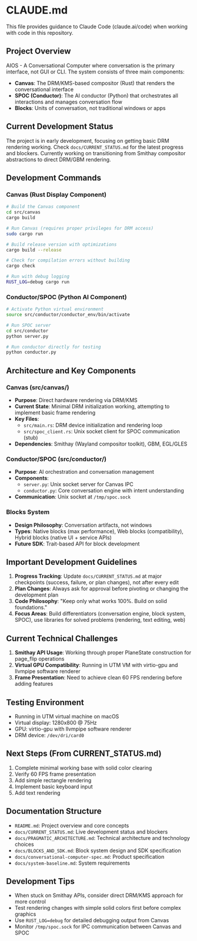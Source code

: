 # CLAUDE.md

This file provides guidance to Claude Code (claude.ai/code) when working with code in this repository.

## Project Overview

AIOS - A Conversational Computer where conversation is the primary interface, not GUI or CLI. The system consists of three main components:
- **Canvas**: The DRM/KMS-based compositor (Rust) that renders the conversational interface
- **SPOC (Conductor)**: The AI conductor (Python) that orchestrates all interactions and manages conversation flow
- **Blocks**: Units of conversation, not traditional windows or apps

## Current Development Status

The project is in early development, focusing on getting basic DRM rendering working. Check `docs/CURRENT_STATUS.md` for the latest progress and blockers. Currently working on transitioning from Smithay compositor abstractions to direct DRM/GBM rendering.

## Development Commands

### Canvas (Rust Display Component)
```bash
# Build the Canvas component
cd src/canvas
cargo build

# Run Canvas (requires proper privileges for DRM access)
sudo cargo run

# Build release version with optimizations
cargo build --release

# Check for compilation errors without building
cargo check

# Run with debug logging
RUST_LOG=debug cargo run
```

### Conductor/SPOC (Python AI Component)
```bash
# Activate Python virtual environment
source src/conductor/conductor_env/bin/activate

# Run SPOC server
cd src/conductor
python server.py

# Run conductor directly for testing
python conductor.py
```

## Architecture and Key Components

### Canvas (src/canvas/)
- **Purpose**: Direct hardware rendering via DRM/KMS
- **Current State**: Minimal DRM initialization working, attempting to implement basic frame rendering
- **Key Files**:
  - `src/main.rs`: DRM device initialization and rendering loop
  - `src/spoc_client.rs`: Unix socket client for SPOC communication (stub)
- **Dependencies**: Smithay (Wayland compositor toolkit), GBM, EGL/GLES

### Conductor/SPOC (src/conductor/)
- **Purpose**: AI orchestration and conversation management
- **Components**:
  - `server.py`: Unix socket server for Canvas IPC
  - `conductor.py`: Core conversation engine with intent understanding
- **Communication**: Unix socket at `/tmp/spoc.sock`

### Blocks System
- **Design Philosophy**: Conversation artifacts, not windows
- **Types**: Native blocks (max performance), Web blocks (compatibility), Hybrid blocks (native UI + service APIs)
- **Future SDK**: Trait-based API for block development

## Important Development Guidelines

1. **Progress Tracking**: Update `docs/CURRENT_STATUS.md` at major checkpoints (success, failure, or plan changes), not after every edit
2. **Plan Changes**: Always ask for approval before pivoting or changing the development plan
3. **Code Philosophy**: "Keep only what works 100%. Build on solid foundations."
4. **Focus Areas**: Build differentiators (conversation engine, block system, SPOC), use libraries for solved problems (rendering, text editing, web)

## Current Technical Challenges

1. **Smithay API Usage**: Working through proper PlaneState construction for page_flip operations
2. **Virtual GPU Compatibility**: Running in UTM VM with virtio-gpu and llvmpipe software renderer
3. **Frame Presentation**: Need to achieve clean 60 FPS rendering before adding features

## Testing Environment

- Running in UTM virtual machine on macOS
- Virtual display: 1280x800 @ 75Hz
- GPU: virtio-gpu with llvmpipe software renderer
- DRM device: `/dev/dri/card0`

## Next Steps (From CURRENT_STATUS.md)

1. Complete minimal working base with solid color clearing
2. Verify 60 FPS frame presentation
3. Add simple rectangle rendering
4. Implement basic keyboard input
5. Add text rendering

## Documentation Structure

- `README.md`: Project overview and core concepts
- `docs/CURRENT_STATUS.md`: Live development status and blockers
- `docs/PRAGMATIC_ARCHITECTURE.md`: Technical architecture and technology choices
- `docs/BLOCKS_AND_SDK.md`: Block system design and SDK specification
- `docs/conversational-computer-spec.md`: Product specification
- `docs/system-baseline.md`: System requirements

## Development Tips

- When stuck on Smithay APIs, consider direct DRM/KMS approach for more control
- Test rendering changes with simple solid colors first before complex graphics
- Use `RUST_LOG=debug` for detailed debugging output from Canvas
- Monitor `/tmp/spoc.sock` for IPC communication between Canvas and SPOC